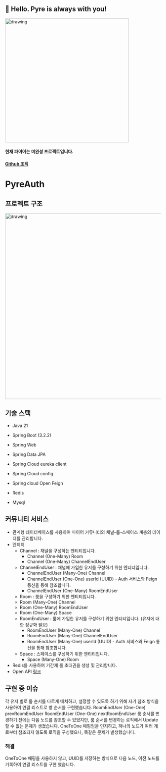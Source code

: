 ## 🙌 Hello. Pyre is always with you!
<img src="https://cdn.discordapp.com/attachments/1214849763745202176/1214850895133679616/pyre.png?ex=65fa9d10&is=65e82810&hm=0824d809c6b9297212831b1bcac723e24bf93b2199ffbcb665e84092034a133d&" alt="drawing" width="400"/>

#### 현재 파이어는 미완성 프로젝트입니다.
#### [Github 조직](https://github.com/Pyre-org)

# PyreAuth
## 프로젝트 구조
<img src="https://cdn.discordapp.com/attachments/393025698907947009/1219257755987083375/image.png?ex=660aa545&is=65f83045&hm=d83ce918befeee89b1ae8ce1c229a822dc11bac1f86d1acad5d30deafc1249dc&" alt="drawing" width="600"/>

## 기술 스택
- Java 21
- Spring Boot (3.2.2)
- Spring Web
- Spring Data JPA
- Spring Cloud eureka client
- Spring Cloud config
- Spring cloud Open Feign

- Redis
- Mysql

  
## 커뮤니티 서비스
- 관계형 데이터베이스를 사용하여 파이어 커뮤니티의 채널-룸-스페이스 계층의 데이터를 관리합니다.
- 엔티티
  - Channel : 채널을 구성하는 엔티티입니다.
    - Channel (One-Many) Room
    - Channel (One-Many) ChannelEndUser
  - ChannelEndUser : 채널에 가입한 유저를 구성하기 위한 엔티티입니다.
    - ChannelEndUser (Many-One) Channel
    - ChannelEndUser (One-One) userId (UUID) - Auth 서비스와 Feign 통신을 통해 참조합니다.
    - ChannelEndUser (One-Many) RoomEndUser
  - Room : 룸을 구성하기 위한 엔티티입니다.
   - Room (Many-One) Channel
   - Room (One-Many) RoomEndUser
   - Room (One-Many) Space
  - RoomEndUser : 룸에 가입한 유저를 구성하기 위한 엔티티입니다. (유저에 대한 정규화 필요)
    - RoomEndUser (Many-One) Channel
    - RoomEndUser (Many-One) ChannelEndUser
    - RoomEndUser (Many-One) userId (UUID) - Auth 서비스와 Feign 통신을 통해 참조합니다.
  - Space : 스페이스를 구성하기 위한 엔티티입니다.
    - Space (Many-One) Room
- Redis를 사용하여 기간제 룸 초대권을 생성 및 관리합니다.
- Open API [링크](https://apis.pyre.live/community/swagger-ui/index.html)

## 구현 중 이슈
각 유저 별로 룸 순서를 다르게 배치하고, 설정할 수 있도록 하기 위해 자기 참조 방식을 사용하여 연결 리스트로 방 순서를 구현했습니다.
RoomEndUser (One-One) prevRoomEndUser
RoomEndUser (One-One) nextRoomEndUser
룸 순서를 변경하기 전에는 다음 노드를 참조할 수 있었지만, 룸 순서를 변경하는 로직에서 Update 할 수 없는 문제가 생겼습니다. 
OneToOne 매핑임을 인지하고, 하나의 노드가 여러 개로부터 참조되지 않도록 로직을 구성했으나, 똑같은 문제가 발생했습니다.

### 해결
OneToOne 매핑을 사용하지 않고, UUID를 저장하는 방식으로 다음 노드, 이전 노드를 기록하여 연결 리스트를 구현 했습니다.
